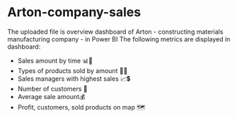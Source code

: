 # Arton-company-sales
The uploaded file is overview dashboard of Arton - constructing materials manufacturing company - in Power BI
The following metrics are displayed in dashboard:
- Sales amount by time 📊📆
- Types of products sold by amount 🛒💵
- Sales managers with highest sales 📈💲 
- Number of customers 🛃
- Average sale amount💰
- Profit, customers, sold products on map 🗺️
